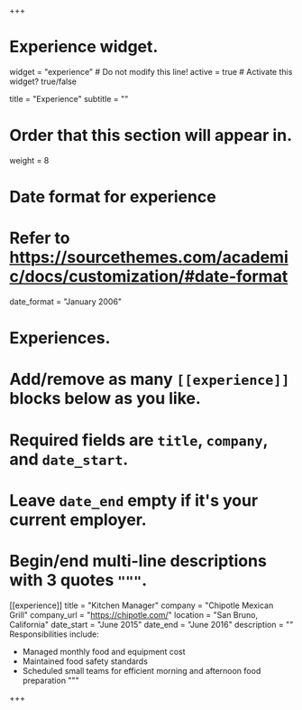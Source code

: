 +++
# Experience widget.
widget = "experience"  # Do not modify this line!
active = true  # Activate this widget? true/false

title = "Experience"
subtitle = ""

# Order that this section will appear in.
weight = 8

# Date format for experience
#   Refer to https://sourcethemes.com/academic/docs/customization/#date-format
date_format = "January 2006"

# Experiences.
#   Add/remove as many `[[experience]]` blocks below as you like.
#   Required fields are `title`, `company`, and `date_start`.
#   Leave `date_end` empty if it's your current employer.
#   Begin/end multi-line descriptions with 3 quotes `"""`.
[[experience]]
  title = "Kitchen Manager"
  company = "Chipotle Mexican Grill"
  company_url = "https://chipotle.com/"
  location = "San Bruno, California"
  date_start = "June 2015"
  date_end = "June 2016"
  description = ""
  Responsibilities include:
  
  * Managed monthly food and equipment cost
  * Maintained food safety standards
  * Scheduled small teams for efficient morning and afternoon food preparation
  """

+++
